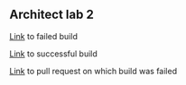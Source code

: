 Architect lab 2
---
[Link](https://github.com/Snare295/architecture-lab2/actions/runs/4472328448) to failed build

[Link](https://github.com/Snare295/architecture-lab2/actions/runs/4472547698) to successful build

[Link](https://github.com/Snare295/architecture-lab2/actions/runs/4472386779) to pull request on which build was failed

